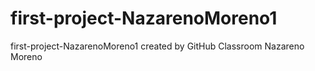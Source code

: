 # first-project-NazarenoMoreno1
first-project-NazarenoMoreno1 created by GitHub Classroom
Nazareno Moreno